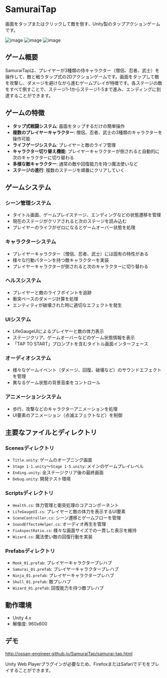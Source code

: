 # SamuraiTap

画面をタップまたはクリックして敵を倒す、Unity製のタップアクションゲームです。

![image](https://user-images.githubusercontent.com/2215105/35137362-566b4f2c-fd2c-11e7-9e77-339458323384.png) ![image](https://user-images.githubusercontent.com/2215105/35137385-732723fc-fd2c-11e7-994b-5593e21270b4.png) ![image](https://user-images.githubusercontent.com/2215105/35137424-a85c3940-fd2c-11e7-8c8a-d643a8fafdd8.png)

## ゲーム概要

SamuraiTapは、プレイヤーが3種類の侍キャラクター（僧侶、忍者、武士）を操作して、敵と戦うタップ式の2Dアクションゲームです。画面をタップして敵を攻撃し、ダメージを避けながら進むゲームプレイが特徴です。各ステージの敵をすべて倒すことで、ステージ1-1からステージ1-5まで進み、エンディングに到達することができます。

## ゲームの特徴

- **タップ式戦闘システム**: 画面をタップするだけの簡単操作
- **複数のプレイヤーキャラクター**: 僧侶、忍者、武士の3種類のキャラクターを操作可能
- **ライフゲージシステム**: プレイヤーと敵のライフ管理
- **キャラクター切り替え機能**: プレイヤーキャラクターが倒されると自動的に次のキャラクターに切り替わる
- **多様な敵キャラクター**: 通常の敵や回復能力を持つ魔法使いなど
- **ステージの進行**: 複数のステージを順番にクリアしていく

## ゲームシステム

### シーン管理システム
- タイトル画面、ゲームプレイステージ、エンディングなどの状態遷移を管理
- 現在のステージがクリアされると次のステージを読み込む
- プレイヤーのライフがゼロになるとゲームオーバー状態を処理

### キャラクターシステム
- プレイヤーキャラクター（僧侶、忍者、武士）には固有の特性がある
- 様々な行動パターンを持つ敵キャラクターを実装
- プレイヤーキャラクターが倒されると次のキャラクターに切り替わる

### ヘルスシステム
- プレイヤーと敵のライフポイントを追跡
- 衝突ベースのダメージ計算を処理
- エンティティが破壊された時に適切なエフェクトを発生

### UIシステム
- LifeGaugeUIによるプレイヤーと敵の体力表示
- ステージクリア、ゲームオーバーなどのゲーム状態情報を表示
- 「TAP TO START」プロンプトを含むタイトル画面インターフェース

### オーディオシステム
- 様々なゲームイベント（ダメージ、回復、破壊など）のサウンドエフェクトを管理
- 異なるゲーム状態の背景音楽をコントロール

### アニメーションシステム
- 歩行、攻撃などのキャラクターアニメーションを処理
- UI要素のアニメーション（点滅エフェクトなど）を制御

## 主要なファイルとディレクトリ

### Scenesディレクトリ
- `Title.unity`: ゲームのオープニング画面
- `Stage 1-1.unity`〜`Stage 1-5.unity`: メインのゲームプレイレベル
- `Ending.unity`: 全ステージクリア後の最終画面
- `Debug.unity`: 開発テスト環境

### Scriptsディレクトリ
- `Health.cs`: 体力管理と衝突処理のコアコンポーネント
- `LifeGaugeUI.cs`: プレイヤーと敵の体力を表示するUI要素
- `SceneController.cs`: シーン遷移とゲームフローを管理
- `SoundEffectsHelper.cs`: オーディオ再生を管理
- `FixAspectRatio.cs`: 様々な画面サイズでの一貫した表示を維持
- `Wizard.cs`: 魔法使い敵の回復行動を実装

### Prefabsディレクトリ
- `Monk_01.prefab`: プレイヤーキャラクタープレハブ
- `Samurai_01.prefab`: プレイヤーキャラクタープレハブ
- `Ninja_01.prefab`: プレイヤーキャラクタープレハブ
- `Skull_01.prefab`: 敵プレハブ
- `Wizard_01.prefab`: 回復能力を持つ敵プレハブ

## 動作環境

- Unity 4.x
- 解像度: 960x600

## デモ

http://ossan-engineer.github.io/SamuraiTap/samurai-tap.html

Unity Web Playerプラグインが必要なため、FirefoxまたはSafariでデモをプレイすることができます。 
